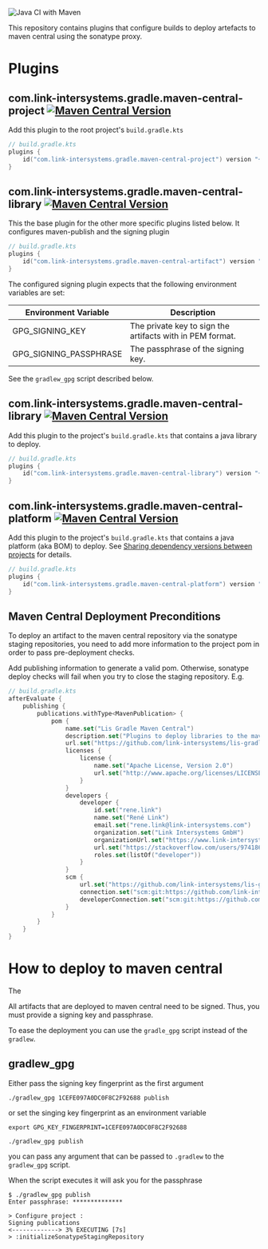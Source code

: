![Java CI with Maven](https://github.com/link-intersystems/lis-gradle-maven-central/workflows/Java%20CI%20with%20Gradle/badge.svg)

This repository contains plugins that configure builds to deploy artefacts to maven central using the sonatype proxy.  

# Plugins

## com.link-intersystems.gradle.maven-central-project [![Maven Central Version](https://img.shields.io/maven-central/v/com.link-intersystems.gradle.maven-central-project/com.link-intersystems.gradle.maven-central-project.gradle.plugin)](https://repo1.maven.org/maven2/com/link-intersystems/gradle/maven-central-project/com.link-intersystems.gradle.maven-central-project.gradle.plugin/)

Add this plugin to the root project's `build.gradle.kts`

```kotlin
// build.gradle.kts
plugins {
    id("com.link-intersystems.gradle.maven-central-project") version "+" // set a specific version
}
```

## com.link-intersystems.gradle.maven-central-library [![Maven Central Version](https://img.shields.io/maven-central/v/com.link-intersystems.gradle.maven-central-artifact/com.link-intersystems.gradle.maven-central-artifact.gradle.plugin)](https://repo1.maven.org/maven2/com/link-intersystems/gradle/maven-central-artifact/com.link-intersystems.gradle.maven-central-artifact.gradle.plugin/)

This the base plugin for the other more specific plugins listed below. It configures maven-publish and the signing plugin 

```kotlin
// build.gradle.kts
plugins {
    id("com.link-intersystems.gradle.maven-central-artifact") version "+" // set a specific version
}
```

The configured signing plugin expects that the following environment variables are set:

| Environment Variable   | Description                                               |
|------------------------|-----------------------------------------------------------|
| GPG_SIGNING_KEY        | The private key to sign the artifacts with in PEM format. |
| GPG_SIGNING_PASSPHRASE | The passphrase of the signing key.                        |

See the `gradlew_gpg` script described below.

## com.link-intersystems.gradle.maven-central-library [![Maven Central Version](https://img.shields.io/maven-central/v/com.link-intersystems.gradle.maven-central-library/com.link-intersystems.gradle.maven-central-library.gradle.plugin)](https://repo1.maven.org/maven2/com/link-intersystems/gradle/maven-central-library/com.link-intersystems.gradle.maven-central-library.gradle.plugin/)

Add this plugin to the project's `build.gradle.kts` that contains a java library to deploy.

```kotlin
// build.gradle.kts
plugins {
    id("com.link-intersystems.gradle.maven-central-library") version "+" // set a specific version
}
```

## com.link-intersystems.gradle.maven-central-platform [![Maven Central Version](https://img.shields.io/maven-central/v/com.link-intersystems.gradle.maven-central-platform/com.link-intersystems.gradle.maven-central-platform.gradle.plugin)](https://repo1.maven.org/maven2/com/link-intersystems/gradle/maven-central-platform/com.link-intersystems.gradle.maven-central-platform.gradle.plugin/)

Add this plugin to the project's `build.gradle.kts` that contains a java platform (aka BOM) to deploy. See [Sharing dependency versions between projects](https://docs.gradle.org/current/userguide/platforms.html) for details.

```kotlin
// build.gradle.kts
plugins {
    id("com.link-intersystems.gradle.maven-central-platform") version "+" // set a specific version
}
```

## Maven Central Deployment Preconditions

To deploy an artifact to the maven central repository via the sonatype staging repositories, you need to add more information
to the project pom in order to pass pre-deployment checks.

Add publishing information to generate a valid pom. Otherwise, sonatype deploy checks will fail when you try to
close the staging repository. E.g.

```kotlin
// build.gradle.kts
afterEvaluate {
    publishing {
        publications.withType<MavenPublication> {
            pom {
                name.set("Lis Gradle Maven Central")
                description.set("Plugins to deploy libraries to the maven central repository.")
                url.set("https://github.com/link-intersystems/lis-gradle-maven-central")
                licenses {
                    license {
                        name.set("Apache License, Version 2.0")
                        url.set("http://www.apache.org/licenses/LICENSE-2.0.txt")
                    }
                }
                developers {
                    developer {
                        id.set("rene.link")
                        name.set("René Link")
                        email.set("rene.link@link-intersystems.com")
                        organization.set("Link Intersystems GmbH")
                        organizationUrl.set("https://www.link-intersystems.com")
                        url.set("https://stackoverflow.com/users/974186/ren%C3%A9-link")
                        roles.set(listOf("developer"))
                    }
                }
                scm {
                    url.set("https://github.com/link-intersystems/lis-gradle-maven-central")
                    connection.set("scm:git:https://github.com/link-intersystems/lis-gradle-maven-central.git")
                    developerConnection.set("scm:git:https://github.com/link-intersystems/lis-gradle-maven-central.git")
                }
            }
        }
    }
}
```

# How to deploy to maven central

The 

All artifacts that are deployed to maven central need to be signed. Thus, you must provide a signing key and passphrase.

To ease the deployment you can use the `gradle_gpg` script instead of the `gradlew`.

## gradlew_gpg

Either pass the signing key fingerprint as the first argument

```shell
./gradlew_gpg 1CEFE097A0DC0F8C2F92688 publish
```

or set the singing key fingerprint as an environment variable

```shell
export GPG_KEY_FINGERPRINT=1CEFE097A0DC0F8C2F92688

./gradlew_gpg publish
```
you can pass any argument that can be passed to `.gradlew` to the `gradlew_gpg` script.

When the script executes it will ask you for the passphrase

```shell
$ ./gradlew_gpg publish
Enter passphrase: **************

> Configure project :
Signing publications
<-------------> 3% EXECUTING [7s]
> :initializeSonatypeStagingRepository
```

